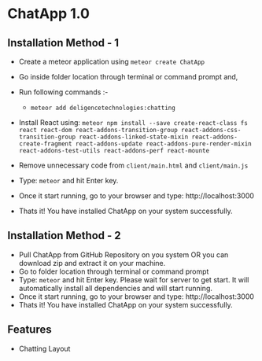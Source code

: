 # ChatApp 1.0

## Installation Method - 1
- Create a meteor application using `meteor create ChatApp`
- Go inside folder location through terminal or command prompt and,
- Run following commands :-
	* `meteor add deligencetechnologies:chatting`
	
- Install React using: `meteor npm install --save create-react-class fs react react-dom react-addons-transition-group react-addons-css-transition-group react-addons-linked-state-mixin react-addons-create-fragment react-addons-update react-addons-pure-render-mixin react-addons-test-utils react-addons-perf react-mounte`

- Remove unnecessary code from `client/main.html` and `client/main.js`
- Type: `meteor` and hit Enter key.
- Once it start running, go to your browser and type: http://localhost:3000
- Thats it! You have installed ChatApp on your system successfully.

## Installation Method - 2
- Pull ChatApp from GitHub Repository on you system OR you can download zip and extract it on your machine.
- Go to folder location through terminal or command prompt
- Type: `meteor` and hit Enter key. Please wait for server to get start. It will automatically install all dependencies and will start running.
- Once it start running, go to your browser and type: http://localhost:3000
- Thats it! You have installed ChatApp on your system successfully.


## Features
- Chatting Layout

